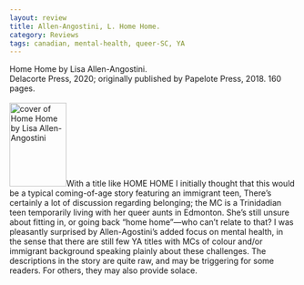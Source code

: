 ```yaml
---
layout: review
title: Allen-Angostini, L. Home Home.
category: Reviews
tags: canadian, mental-health, queer-SC, YA
---
```

<span class="title">Home Home</span> by Lisa Allen-Angostini.<br>
<span class="publisher">Delacorte Press, 2020; originally published by Papelote Press, 2018. 160 pages.</span><br><br>
<span class="book1"><img src="https://images2.penguinrandomhouse.com/cover/9781984893611" width="100" height="147" alt="cover of Home Home by Lisa Allen-Angostini"></span>With a title like HOME HOME I initially thought that this would be a typical coming-of-age story featuring an immigrant teen, There’s certainly a lot of discussion regarding belonging; the MC is a Trinidadian teen temporarily living with her queer aunts in Edmonton. She’s still unsure about fitting in, or going back “home home”—who can’t relate to that? I was pleasantly surprised by Allen-Agostini’s added focus on mental health, in the sense that there are still few YA titles with MCs of colour and/or immigrant background speaking plainly about these challenges. The descriptions in the story are quite raw, and may be triggering for some readers. For others, they may also provide solace.
